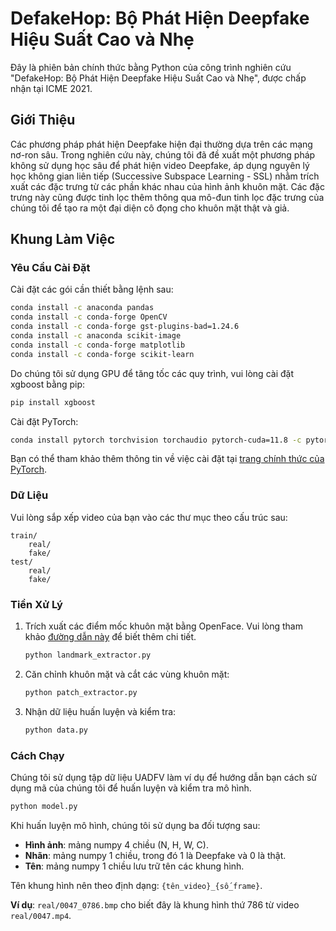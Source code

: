 # DefakeHop: Bộ Phát Hiện Deepfake Hiệu Suất Cao và Nhẹ

Đây là phiên bản chính thức bằng Python của công trình nghiên cứu "DefakeHop: Bộ Phát Hiện Deepfake Hiệu Suất Cao và Nhẹ", được chấp nhận tại ICME 2021.

## Giới Thiệu

Các phương pháp phát hiện Deepfake hiện đại thường dựa trên các mạng nơ-ron sâu. Trong nghiên cứu này, chúng tôi đã đề xuất một phương pháp không sử dụng học sâu để phát hiện video Deepfake, áp dụng nguyên lý học không gian liên tiếp (Successive Subspace Learning - SSL) nhằm trích xuất các đặc trưng từ các phần khác nhau của hình ảnh khuôn mặt. Các đặc trưng này cũng được tinh lọc thêm thông qua mô-đun tinh lọc đặc trưng của chúng tôi để tạo ra một đại diện cô đọng cho khuôn mặt thật và giả.

## Khung Làm Việc

### Yêu Cầu Cài Đặt

Cài đặt các gói cần thiết bằng lệnh sau:

```bash
conda install -c anaconda pandas 
conda install -c conda-forge OpenCV
conda install -c conda-forge gst-plugins-bad=1.24.6
conda install -c anaconda scikit-image
conda install -c conda-forge matplotlib
conda install -c conda-forge scikit-learn
```

Do chúng tôi sử dụng GPU để tăng tốc các quy trình, vui lòng cài đặt xgboost bằng pip:

```bash
pip install xgboost 
```

Cài đặt PyTorch:

```bash
conda install pytorch torchvision torchaudio pytorch-cuda=11.8 -c pytorch -c nvidia
```

Bạn có thể tham khảo thêm thông tin về việc cài đặt tại [trang chính thức của PyTorch](https://pytorch.org/get-started/locally/).

### Dữ Liệu

Vui lòng sắp xếp video của bạn vào các thư mục theo cấu trúc sau:

```
train/
    real/
    fake/
test/
    real/
    fake/
```

### Tiền Xử Lý

1. Trích xuất các điểm mốc khuôn mặt bằng OpenFace. Vui lòng tham khảo [đường dẫn này](https://github.com/cvjena/openface) để biết thêm chi tiết.
   ```bash
   python landmark_extractor.py
   ```

2. Căn chỉnh khuôn mặt và cắt các vùng khuôn mặt:
   ```bash
   python patch_extractor.py
   ```

3. Nhận dữ liệu huấn luyện và kiểm tra:
   ```bash
   python data.py
   ```

### Cách Chạy

Chúng tôi sử dụng tập dữ liệu UADFV làm ví dụ để hướng dẫn bạn cách sử dụng mã của chúng tôi để huấn luyện và kiểm tra mô hình.

```bash
python model.py
```

Khi huấn luyện mô hình, chúng tôi sử dụng ba đối tượng sau:

- **Hình ảnh**: mảng numpy 4 chiều (N, H, W, C).
- **Nhãn**: mảng numpy 1 chiều, trong đó 1 là Deepfake và 0 là thật.
- **Tên**: mảng numpy 1 chiều lưu trữ tên các khung hình.

Tên khung hình nên theo định dạng: `{tên_video}_{số_frame}`.

**Ví dụ**: `real/0047_0786.bmp` cho biết đây là khung hình thứ 786 từ video `real/0047.mp4`.
